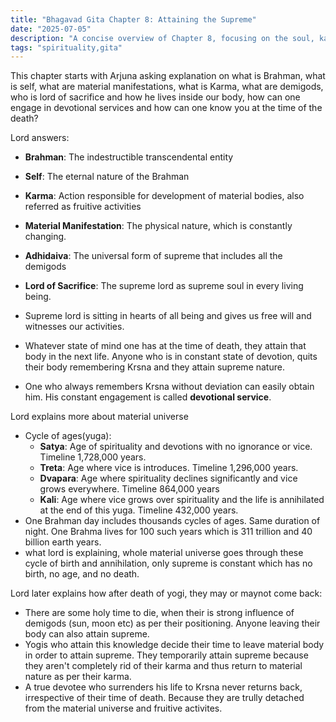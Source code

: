```yaml
---
title: "Bhagavad Gita Chapter 8: Attaining the Supreme"
date: "2025-07-05"
description: "A concise overview of Chapter 8, focusing on the soul, karma, and attaining the Supreme through devotion."
tags: "spirituality,gita"
---
```


This chapter starts with Arjuna asking explanation on what is Brahman, what is self, what are material manifestations, what is Karma, what are demigods, who is lord of sacrifice and how he lives inside our body, how can one engage in devotional services and how can one know you at the time of the death?

Lord answers:

- **Brahman**: The indestructible transcendental entity
- **Self**: The eternal nature of the Brahman
- **Karma**: Action responsible for development of material bodies, also referred as fruitive activities
- **Material Manifestation**: The physical nature, which is constantly changing.
- **Adhidaiva**: The universal form of supreme that includes all the demigods
- **Lord of Sacrifice**: The supreme lord as supreme soul in every living being.

- Supreme lord is sitting in hearts of all being and gives us free will and witnesses our activities.
- Whatever state of mind one has at the time of death, they attain that body in the next life. Anyone who is in constant state of devotion, quits their body remembering Krsna and they attain supreme nature.
- One who always remembers Krsna without deviation can easily obtain him. His constant engagement is called **devotional service**.

Lord explains more about material universe

- Cycle of ages(yuga):
  - **Satya**: Age of spirituality and devotions with no ignorance or vice. Timeline 1,728,000 years.
  - **Treta**: Age where vice is introduces. Timeline 1,296,000 years.
  - **Dvapara**: Age where spirituality declines significantly and vice grows everywhere. Timeline 864,000 years
  - **Kali**: Age where vice grows over spirituality and the life is annihilated at the end of this yuga. Timeline 432,000 years.
- One Brahman day includes thousands cycles of ages. Same duration of night. One Brahma lives for 100 such years which is 311 trillion and 40 billion earth years.
- what lord is explaining, whole material universe goes through these cycle of birth and annihilation, only supreme is constant which has no birth, no age, and no death.

Lord later explains how after death of yogi, they may or maynot come back:

- There are some holy time to die, when their is strong influence of demigods (sun, moon etc) as per their positioning. Anyone leaving their body can also attain supreme.
- Yogis who attain this knowledge decide their time to leave material body in order to attain supreme. They temporarily attain supreme because they aren't completely rid of their karma and thus return to material nature as per their karma.
- A true devotee who surrenders his life to Krsna never returns back, irrespective of their time of death. Because they are trully detached from the material universe and fruitive activites.
